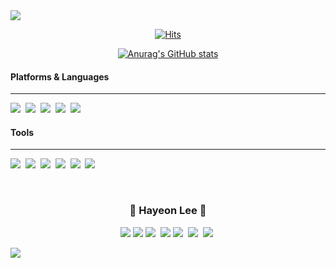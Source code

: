 
<img src="https://capsule-render.vercel.app/api?type=Waving&color=BCC1BA&height=100&section=header&desc= iOS%20Developer 👋🏻&animation=fadeIn&rotate=+2&fontColor=1C2C34&descSize=40" />

<div align=center> 
  
[![Hits](https://hits.seeyoufarm.com/api/count/incr/badge.svg?url=https://github.com/LeeHa-Yeon%2Fgjbae1212%2Fhit-counter&count_bg=%23DBCFB0&title_bg=%23555555&icon=codechef.svg&icon_color=%23EEEAE7&title=&edge_flat=false)](https://hits.seeyoufarm.com)

[![Anurag's GitHub stats](https://github-readme-stats.vercel.app/api?username=LeeHa-Yeon&show_icons=true&custom_title=HaYeon's_GitHub_Stats&theme=noctis_minimus&hide=contribs,stars)](https://github.com/anuraghazra/github-readme-stats)

<!-- [![Top Langs](https://github-readme-stats.vercel.app/api/top-langs/?username=LeeHa-Yeon&layout=compact)](https://github.com/anuraghazra/github-readme-stats) -->
  </div>
  
<h4>Platforms & Languages</h4>
<hr>
<p>
  <img src="https://img.shields.io/badge/swift-F54A2A?style=flat-square&logo=swift&logoColor=white"/></a>&nbsp
   <img src="https://img.shields.io/badge/Xcode-007ACC?style=flat-square&logo=Xcode&logoColor=white"/></a>&nbsp 
  <img src="https://img.shields.io/badge/iOS-000000?style=flat-square&logo=ios&logoColor=white"/></a>&nbsp 
  <img src="https://img.shields.io/badge/Postman-FF6C37?style=flat-square&logo=postman&logoColor=white"/></a>&nbsp
  <img src="https://img.shields.io/badge/firebase-%23039BE5.svg?style=flat-square&logo=firebase"/></a>&nbsp
  <br>
</p>
<h4>Tools</h4>
<hr>
<p>
  <img src="https://img.shields.io/badge/bootstrap-%23563D7C.svg?style=flat-square&logo=bootstrap&logoColor=white"/></a>&nbsp
  <img src="https://img.shields.io/badge/Slack-4A154B?style=flat-square&logo=slack&logoColor=white"/></a>&nbsp
  <img src="https://img.shields.io/badge/%3CDiscode%3E-%237289DA.svg?style=flat-square&logo=discord&logoColor=white"/></a>&nbsp
   <img src="https://img.shields.io/badge/Zoom-2D8CFF?style=flat-square&logo=zoom&logoColor=white"/></a>&nbsp
  <img src="https://img.shields.io/badge/Trello-%23026AA7.svg?style=flat-square&logo=Trello&logoColor=white"/></a>&nbsp 
  <img src="https://img.shields.io/badge/Notion-%23000000.svg?style=flat-square&logo=notion&logoColor=white"/></a>&nbsp
</p>
<br>

<h3 align="center"> 👀 Hayeon Lee 👀 </h3>
<p align="center">
  <a href="https://www.instagram.com/hyeon_0113/"><img src="https://img.shields.io/badge/Instagram-E4405F?style=flat&logo=Instagram&logoColor=white&link=https://www.instagram.com/hyeon_0113/"/></a>
  <a href="mailto:sheril0284@gmail.com"><img src="https://img.shields.io/badge/Gmail-d14836?style=flat&logo=Gmail&logoColor=white&link=sheril0284@gmail.com"/></a>
  <img src="https://img.shields.io/badge/kakaotalk-ffcd00.svg?style=flat&logo=kakaotalk&logoColor=000000"/></a>&nbsp
  <a href="https://velog.io/@hayeon"><img src="https://img.shields.io/badge/velog-11B48A?style=flat&logo=Vimeo&logoColor=white&link=https://velog.io/@hayeon"/></a>
  <a href="https://github.com/LeeHa-Yeon"><img src="https://img.shields.io/badge/github-%23121011.svg?style=flat&logo=github&logoColor=white"/></a>&nbsp</a>
  <img src="https://img.shields.io/badge/mac%20os-000000?style=flat&logo=macos&logoColor=F0F0F0"/></a>&nbsp
  <img src="https://img.shields.io/badge/Apple-%23000000.svg?style=flat&logo=apple&logoColor=white"/></a>&nbsp
</p>  

<img src="https://capsule-render.vercel.app/api?type=Waving&color=BCC1BA&height=70&section=footer&fontSize=90" />
